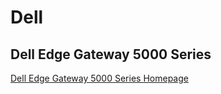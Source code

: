 Dell
==

## Dell Edge Gateway 5000 Series

[Dell Edge Gateway 5000 Series Homepage](http://www.dell.com/learn/us/en/04/campaigns/coming-soon-dell-iot-gateway)


